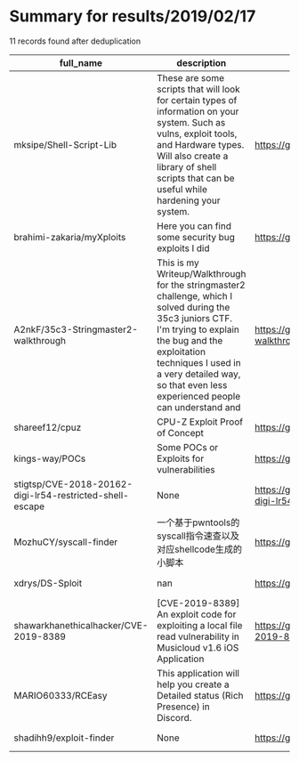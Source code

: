 
# Summary for results/2019/02/17
    
11 records found after deduplication

| full_name | description | html_url | matched_list | matched_count | pushed_at | size | stargazers_count | language | forks_count |
|----------------------------------------------------------|------------------------------------------------------------------------------------------------------------------------------------------------------------------------------------------------------------------------------------------------------------------|-----------------------------------------------------------------------------|----------------------------------|-----------------|---------------------------|--------|--------------------|------------|---------------|
| mksipe/Shell-Script-Lib | These are some scripts that will look for certain types of information on your system. Such as vulns, exploit tools, and Hardware types. Will also create a library of shell scripts that can be useful while hardening your system. | https://github.com/mksipe/Shell-Script-Lib | ['exploit'] | 1 | 2019-02-17 06:03:44+00:00 | 27756 | 6 | Shell | 3 |
| brahimi-zakaria/myXploits | Here you can find some security bug exploits I did | https://github.com/brahimi-zakaria/myXploits | ['exploit'] | 1 | 2019-02-17 12:14:08+00:00 | 2 | 1 | | 0 |
| A2nkF/35c3-Stringmaster2-walkthrough | This is my Writeup/Walkthrough for the stringmaster2 challenge, which I solved during the 35c3 juniors CTF. I'm trying to explain the bug and the exploitation techniques I used in a very detailed way, so that even less experienced people can understand and | https://github.com/A2nkF/35c3-Stringmaster2-walkthrough | ['exploit'] | 1 | 2019-02-17 20:16:40+00:00 | 940 | 2 | C++ | 0 |
| shareef12/cpuz | CPU-Z Exploit Proof of Concept | https://github.com/shareef12/cpuz | ['exploit'] | 1 | 2019-02-17 01:24:34+00:00 | 18 | 11 | C++ | 5 |
| kings-way/POCs | Some POCs or Exploits for vulnerabilities | https://github.com/kings-way/POCs | ['exploit', 'vulnerability poc'] | 2 | 2019-02-17 18:56:17+00:00 | 6131 | 12 | C | 3 |
| stigtsp/CVE-2018-20162-digi-lr54-restricted-shell-escape | None | https://github.com/stigtsp/CVE-2018-20162-digi-lr54-restricted-shell-escape | ['cve-2'] | 1 | 2019-02-17 13:56:53+00:00 | 4 | 0 | | 0 |
| MozhuCY/syscall-finder | 一个基于pwntools的syscall指令速查以及对应shellcode生成的小脚本 | https://github.com/MozhuCY/syscall-finder | ['shellcode'] | 1 | 2019-02-17 05:37:50+00:00 | 13 | 2 | Python | 0 |
| xdrys/DS-Sploit | nan | https://github.com/xdrys/DS-Sploit | ['sploit'] | 1 | 2019-02-17 10:33:28+00:00 | 69 | 0 | Shell | 0 |
| shawarkhanethicalhacker/CVE-2019-8389 | [CVE-2019-8389] An exploit code for exploiting a local file read vulnerability in Musicloud v1.6 iOS Application | https://github.com/shawarkhanethicalhacker/CVE-2019-8389 | ['cve-2', 'exploit'] | 2 | 2019-02-17 08:40:06+00:00 | 7 | 10 | Python | 7 |
| MARIO60333/RCEasy | This application will help you create a Detailed status (Rich Presence) in Discord. | https://github.com/MARIO60333/RCEasy | ['rce'] | 1 | 2019-02-17 21:05:12+00:00 | 7 | 0 | JavaScript | 0 |
| shadihh9/exploit-finder | None | https://github.com/shadihh9/exploit-finder | ['exploit'] | 1 | 2019-02-17 17:16:22+00:00 | 3 | 0 | Python | 0 |
